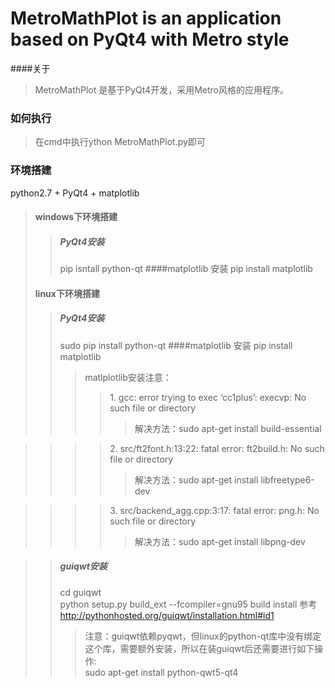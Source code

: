 MetroMathPlot is an application based on PyQt4 with Metro style
========================================================
####关于
>MetroMathPlot 是基于PyQt4开发，采用Metro风格的应用程序。  

### 如何执行
> 在cmd中执行ython MetroMathPlot.py即可

### 环境搭建
 python2.7 + PyQt4 + matplotlib
>
>#### windows下环境搭建
>>##### PyQt4安装
>> pip isntall python-qt
>####matplotlib 安装
>> pip install matplotlib  
>
>#### linux下环境搭建
>>##### PyQt4安装
>> sudo pip install python-qt
>####matplotlib 安装
>> pip install matplotlib  
>>>matlplotlib安装注意：
>>>> <blod>1.<blod> gcc: error trying to exec ‘cc1plus’: execvp: No such file or directory
>>>>>解决方法：sudo apt-get install build-essential

>>>><blod>2.<blod> src/ft2font.h:13:22: fatal error: ft2build.h: No such file or directory
>>>>>解决方法：sudo apt-get install  libfreetype6-dev

>>>><blod>3.<blod> src/backend_agg.cpp:3:17: fatal error: png.h: No such file or directory
>>>>>解决方法：sudo apt-get install libpng-dev  

>>##### guiqwt安装
>>cd guiqwt   
>>python setup.py build_ext --fcompiler=gnu95 build install
>> 参考<a>http://pythonhosted.org/guiqwt/installation.html#id1</a>  
>>>注意：guiqwt依赖pyqwt，但linux的python-qt库中没有绑定这个库，需要额外安装，所以在装guiqwt后还需要进行如下操作:  
>>>sudo apt-get install  python-qwt5-qt4




